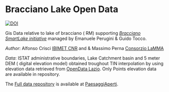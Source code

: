 # Bracciano Lake Open Data

[![DOI](https://zenodo.org/badge/DOI/10.5281/zenodo.1108593.svg)](https://doi.org/10.5281/zenodo.1108593)

Gis Data relative to lake of bracciano ( RM)  supporting [*Bracciano SmartLake initiative*](https://braccianosmartlake.com/) managed by Emanuele Perugini & Guido Tocco.

*Author*: Alfonso Crisci [IBIMET CNR](http://www.ibimet.cnr.it) and & Massimo Perna [Consorzio LaMMA](http://www.lamma.rete.toscana.it/) 

*Data*: ISTAT administrative boundaries, Lake Catchment basin and 5 meter DEM ( digital elevation model) obtained troughout TIN interpolation by using elevation data retrieved from [OpenData Lazio](https://dati.lazio.it/). Only Points elevation data are available in repository.


The [Full data repository](https://paesaggiaperti.org/alfonso/braccianolake_data)  is available at [PaesaggiAperti](https://paesaggiaperti.org).
